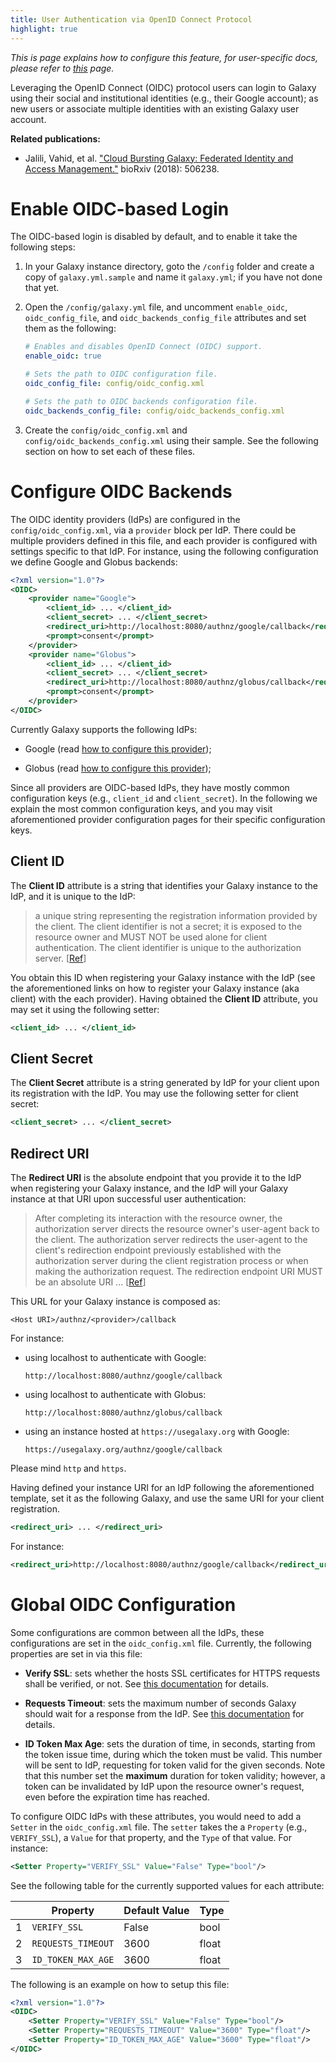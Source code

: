 ```yaml
---
title: User Authentication via OpenID Connect Protocol 
highlight: true
---
```


_This is page explains how to configure this feature, for user-specific docs, please refer to [this](/src/authnz/use/oidc/index.md) page._

Leveraging the OpenID Connect (OIDC) protocol users can login to Galaxy using their social and institutional 
identities (e.g., their Google account); as new users or associate multiple identities with an existing 
Galaxy user account.


**Related publications:**
- Jalili, Vahid, et al. ["Cloud Bursting Galaxy: Federated Identity and Access Management."](https://www.biorxiv.org/content/10.1101/506238v1) bioRxiv (2018): 506238.


# Enable OIDC-based Login 

The OIDC-based login is disabled by default, and to enable it take the following steps:

1. In your Galaxy instance directory, goto the `/config` folder and create a copy of `galaxy.yml.sample` and name it
`galaxy.yml`; if you have not done that yet.
 
2. Open the `/config/galaxy.yml` file, and uncomment `enable_oidc`, `oidc_config_file`, and `oidc_backends_config_file` 
attributes and set them as the following:

    ```yaml
    # Enables and disables OpenID Connect (OIDC) support.
    enable_oidc: true
    
    # Sets the path to OIDC configuration file.
    oidc_config_file: config/oidc_config.xml
    
    # Sets the path to OIDC backends configuration file.
    oidc_backends_config_file: config/oidc_backends_config.xml
    ```

3. Create the `config/oidc_config.xml` and `config/oidc_backends_config.xml` using their sample. See the following 
section on how to set each of these files.


# Configure OIDC Backends

The OIDC identity providers (IdPs) are configured in the `config/oidc_config.xml`, via a `provider` block per IdP.
There could be multiple providers defined in this file, and each provider is configured with settings specific 
to that IdP. For instance, using the following configuration we define Google and Globus backends: 

```xml
<?xml version="1.0"?>
<OIDC>
    <provider name="Google">
        <client_id> ... </client_id>
        <client_secret> ... </client_secret>
        <redirect_uri>http://localhost:8080/authnz/google/callback</redirect_uri>
        <prompt>consent</prompt>
    </provider>
    <provider name="Globus">
        <client_id> ... </client_id>
        <client_secret> ... </client_secret>
        <redirect_uri>http://localhost:8080/authnz/globus/callback</redirect_uri>
        <prompt>consent</prompt>
    </provider>
</OIDC>
```

Currently Galaxy supports the following IdPs: 

- Google (read [how to configure this provider](/src/authnz/config/oidc/idps/google/index.md));

- Globus (read [how to configure this provider](/src/authnz/config/oidc/idps/google/index.md));

Since all providers are OIDC-based IdPs, they have mostly common configuration keys 
(e.g., `client_id` and `client_secret`). In the following we explain the most common 
configuration keys, and you may visit aforementioned provider configuration pages for 
their specific configuration keys. 

## Client ID

The **Client ID** attribute is a string that identifies your Galaxy instance to the IdP, and it is unique to the IdP: 

> a unique string representing the registration information provided by the client. 
The client identifier is not a secret; it is exposed to the resource owner and MUST NOT be used 
alone for client authentication. The client identifier is unique to the authorization server.
[[Ref](https://tools.ietf.org/html/rfc6749#section-2.2)]

You obtain this ID when registering your Galaxy instance with the IdP (see the aforementioned links on how to 
register your Galaxy instance (aka client) with the each provider). Having obtained the **Client ID** attribute,
you may set it using the following setter: 

```xml
<client_id> ... </client_id>
```

## Client Secret

The **Client Secret** attribute is a string generated by IdP for your client upon its registration
with the IdP. You may use the following setter for client secret: 

```xml
<client_secret> ... </client_secret>
```

## Redirect URI

The **Redirect URI** is the absolute endpoint that you provide it to the IdP when registering your 
Galaxy instance, and the IdP will your Galaxy instance at that URI upon successful user authentication: 


> After completing its interaction with the resource owner, the authorization server 
directs the resource owner's user-agent back to the client.  The authorization server 
redirects the user-agent to the client's redirection endpoint previously established 
with the authorization server during the client registration process or when making 
the authorization request. The redirection endpoint URI MUST be an absolute URI ...
[[Ref](https://tools.ietf.org/html/rfc6749#section-3.1.2)]

This URL for your Galaxy instance is composed as:

```
<Host URI>/authnz/<provider>/callback
```

For instance:

- using localhost to authenticate with Google:

    ```
    http://localhost:8080/authnz/google/callback
    ```

- using localhost to authenticate with Globus:

    ```
    http://localhost:8080/authnz/globus/callback
    ```

- using an instance hosted at `https://usegalaxy.org` with Google:

    ```
    https://usegalaxy.org/authnz/google/callback
    ```
    
Please mind `http` and `https`.
 
Having defined your instance URI for an IdP following the aforementioned template, 
set it as the following Galaxy, and use the same URI for your client registration.
 
```xml
<redirect_uri> ... </redirect_uri>
```

For instance:

```xml
<redirect_uri>http://localhost:8080/authnz/google/callback</redirect_uri>
```

# Global OIDC Configuration

Some configurations are common between all the IdPs, these configurations are set in the `oidc_config.xml` file. 
Currently, the following properties are set in via this file: 

- **Verify SSL**: sets whether the hosts SSL certificates for HTTPS requests shall be verified, or not. See 
[this documentation](http://docs.python-requests.org/en/v1.0.4/user/advanced/#ssl-cert-verification) for details.

- **Requests Timeout**: sets the maximum number of seconds Galaxy should wait for a response from the IdP.
See [this documentation](http://docs.python-requests.org/en/master/user/advanced/#timeouts) for details.

- **ID Token Max Age**: sets the duration of time, in seconds, starting from the token issue time, during which
the token must be valid. This number will be sent to IdP, requesting for token valid for the given seconds. Note that
this number set the **maximum** duration for token validity; however, a token can be invalidated by IdP upon the
resource owner's request, even before the expiration time has reached. 


To configure OIDC IdPs with these attributes, you would need to add a `Setter` in the `oidc_config.xml` file. 
The `setter` takes the a `Property` (e.g., `VERIFY_SSL`), a `Value` for that property, and the `Type` of that 
value. For instance: 

```xml
<Setter Property="VERIFY_SSL" Value="False" Type="bool"/>
```

See the following table for the currently supported values for each attribute: 

|   | Property           | Default Value | Type  |
|---|--------------------|---------------|-------|
| 1 | `VERIFY_SSL`       | False         | bool  |
| 2 | `REQUESTS_TIMEOUT` | 3600          | float |
| 3 | `ID_TOKEN_MAX_AGE` | 3600          | float |


The following is an example on how to setup this file:

```xml
<?xml version="1.0"?>
<OIDC>
    <Setter Property="VERIFY_SSL" Value="False" Type="bool"/>
    <Setter Property="REQUESTS_TIMEOUT" Value="3600" Type="float"/>
    <Setter Property="ID_TOKEN_MAX_AGE" Value="3600" Type="float"/>
</OIDC>
```

